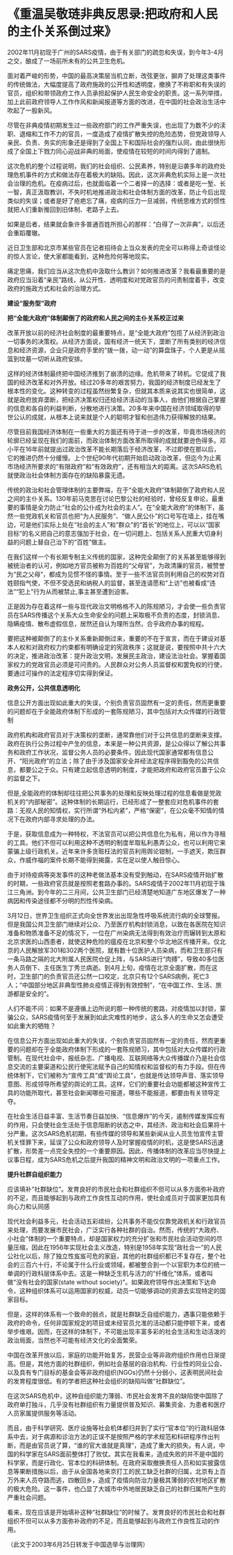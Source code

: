 # 《重温吴敬琏非典反思录:把政府和人民的主仆关系倒过来》

​	2002年11月初现于广州的SARS疫情，由于有关部门的疏忽和失误，到今年3-4月之交，酿成了一场前所未有的公共卫生危机。

​	面对着严峻的形势，中国的最高决策层当机立断，改弦更张，摒弃了处理这类事件的传统做法，大幅度提高了政府施政的公开性和透明度，撤换了不称职和有失误的官员，组织和带领政府工作人员承担起保护人民生命安全的职责。这一系列举措，加上此前政府领导人工作作风和新闻报道等方面的改进，在中国的社会政治生活中吹起了一股新风。

​	尽管在非典疫情初期发生过一些政府部门的工作严重失误，也出现了为数不少的渎职、退缩和工作不力的官员，一度造成了疫情扩散失控的危险态势，但党政领导人亲民、负责、务实的形象还是得到了全国上下和国际社会的强烈认同，由此很快形成了全国上下戮力同心迎战非典的局面，使疫情在较短的时间内得到了遏制。

​	这次危机的整个过程说明，我们的社会组织、公民素养，特别是沿袭多年的政府处理危机事件的方式和做法存在着极大的缺陷。因此，这次非典危机实际上是一次社会治理的危机。在疫病过后，也就面临着一个二者择一的选择：或者是吃一堑、长一智，真正汲取教训，不失时机地推进政治和社会体制方面的改革，防止今后出现类似的失误；或者是好了疮疤忘了痛，疫病的压力一旦减弱，传统思维方式的惯性就把人们重新推回到旧体制、老路子上去。

如果是后者，结果就会象许多普通百姓所担心的那样：“白得了一次非典”，以后还会重蹈覆辙。

​	近日卫生部和北京市某些官员在记者招待会上当众发表的完全可以称得上奇谈怪论的惊人言论，使大家都能看到，这种危险何等地现实。

​	痛定思痛，我们应当从这次危机中汲取什么教训？如何推进改革？我看最重要的是政府应当沿着“亲民”路线，从公开性、透明度和对党政官员的问责制度着手，改变政府的施政方式和社会的治理方式。

**建设“服务型”政府**

**把“全能大政府”体制颠倒了的政府和人民之间的主仆关系校正过来**

​	改革开放以前的经济社会制度的最重要特点，是“全能大政府”包揽了从经济到政治一切事务的决策权。从经济方面说，国有经济一统天下，垄断了所有类别的经济信息和经济资源，企业只是政府手里的“拨一拨，动一动”的算盘珠子，个人更是从摇篮到坟墓一切听从政府安排。

​	这样的经济体制最终把中国经济推到了崩溃的边缘。危机带来了转机。它促成了我国的经济改革和对外开放。经过20多年的艰苦努力，我国的经济制度已经发生了根本性的变化。这种转变的过程虽然纷繁复杂，但就其本质来说其实也很简单，这就是政府放弃垄断，把经济决策权归还给经济活动的当事人，由他们根据自己掌握的信息和各自的利益判断，分散地进行决策。20多年来中国在经济领域取得的举世公认的成就，从根本上说来就是个人的聪明才智和创造伟力获得解放的结果。

​	尽管目前我国经济体制在一些重大的方面还有待于进一步的改革，毕竟市场经济的轮廓已经呈现在我们的面前，而政治体制方面改革所取得的成就就要逊色得多。邓小平在16年前就提出过政治改革不能长期落后于经济改革，不过即使在那以后，它的推进仍然十分缓慢。上个世纪90年代初期开始启动政治改革，但迄今为止离市场经济所要求的“有限政府”和“有效政府”，还有相当大的距离。这次SARS危机就使政治社会体制方面存在的缺陷暴露无遗。

​	传统的政治和社会管理体制的主要弊端，在于“全能大政府”体制颠倒了政府和人民之间的主仆关系。130年前马克思在讨论巴黎公社的经验时，曾经反复申论，最重要的事情是全力防止“社会的公仆成为社会的主人”。在“全能大政府”的体制下，虽然一些党政机关和官员也把“为人民服务”、“做人民公仆”的口号写在墙上，挂在嘴边，可是他们实际上处在“社会的主人”和“群众”的“首长”的地位上，可以以“国家目标”的名义把自己的意志强加于社会，在一切问题上、包括关系人民重大切身利益的问题上替自己治下的“百姓”做主。

​	在我们这样一个有长期专制主义传统的国家，这种完全颠倒了的关系甚至能够得到被统治者的认可，例如地方官员被称为百姓的“父母官”，为政清廉的官员，被赞誉为“民之父母”，都成为见惯不怪的事情。至于一些不法官员则利用自己的权势对百姓颐指气使，不但不受选民和纳税人的监督，甚至连请愿和“上访”也被看成“违法”“犯上”行为从而被禁止,事主甚至遭到迫害。

​	正是因为存在着这样一些与现代政治文明格格不入的陈规陋习，才会使一些负责官员在SARS传播这个关系大众生命安全的问题上采取极不负责的态度，封锁消息、隐瞒疫情、散布虚假信息，居然还自认为理所当然，合乎政府办事的规程。

​	要把这种被颠倒了的主仆关系重新颠倒过来，重要的不在于宣言，而在于建设对基本人权和对政府权力约束都有明确设定的宪政秩序；这就是说，要按照中共十六大的决定，推进政治改革：提升政治文明，发展民主政治，建设法治社会。掌握着国家权力的党政官员必须是可问责的。人民群众对公务人员监督权和罢免权的行使，要通过可操作的法定程序切实得到保证。

**政务公开，公共信息透明化**

​	信息公开方面出现如此重大的失误，个别负责官员固然有一定的责任，然而更重要的问题却在于全能政府体制下形成的一套陈规陋习，其中包括对大众传媒的行政管制

​	政府机构和政府官员对于决策权的垄断，通常靠他们对于公共信息的垄断来支撑。政府在执行公务过程中产生的信息，本来是一种公共资源，是公众得以了解公共事务和政府工作状况，监督公务人员的必要条件。因此现代国家通常都有信息公开、“阳光政府”的立法；除了由于涉及国家安全并经法定程序得到豁免的公共信息，都要公之于众。只有建立起信息透明的制度，才能把政府和政府官员置于公众的监督之下。

​	但是,全能政府的体制却往往把公共事务的处理和反映处理过程的信息看做是党政机关的“内部秘密”。这种体制的长期运行，已经形成了一整套应对危机事件的套路：无视人民的知情权，实行所谓“外松内紧”，严格“保密”，在公众毫不知情的情况下在政府内部寻求处理的办法。

​	于是，获取信息成为一种特权，不法官员可以把公共信息化为私有，用以作为寻租的工具。他们不但可以利用这种不透明的制度牟取私利愚弄公众，也可以利用它来蒙骗上级行政机关。近年来许多贪赃枉法的官员利用舆论钳制，一手遮天，欺压群众，作威作福的案件长期不能得到揭露，实在足以使人触目惊心。

​	由于对待疫病等突发事件的这种老做法基本没有受到触动，在SARS疫情开始扩散的时期，一些政府官员就是按照老套路办事的。SARS疫情于2002年11月初现于珠江三角洲。到今年的二三月间，公共卫生部门已经清楚地知道广东地区爆发了一种病因和传染途径都不分明的烈性传染病。

​	3月12日，世界卫生组织正式向全世界发出出现急性呼吸系统流行病的全球警报。但是我国公共卫生部门继续对公众、乃至医疗机构封锁消息，以致在各医院在知识准备和物质准备不足的情况下，一位在广州染病无法得到有效治疗而辗转到太原和北京求医的山西患者，就使这种危险的瘟疫在北京和整个华北地区传播开来。仅北京的人民解放军301和302两个医院，就有数十位医护人员染病，而和卫生部只有一条马路之隔的北大附属人民医院仓促上阵，与SARS进行“肉搏”，导致40多位医务人员倒下、主任医生丁秀兰病逝。到4月上旬，疫情在北京全面扩散，而在这时，卫生部门的负责官员还公然一口咬定，北京只有12个SARS病例，死亡3人；“中国部分地区非典型性肺炎疫情正得到有效控制”，“在中国工作、生活、旅游都是安全的”。

​	人们不能不问：如果不是遵循上边所说的那一种传统的套路，对疫情加以封锁，蒙骗公众，SARS疫情何至于发展到如此灾难性的地步，这么多人的生命又怎会遭受如此重大的牺牲？

​	在信息公开方面出现如此重大的失误，个别负责官员固然有一定的责任，然而更重要的问题却在于全能政府体制下形成的一套陈规陋习，其中包括对大众传媒的行政管制。在现代社会中，报纸杂志、广播电视、互联网络等大众传播媒介乃是社会信息交流的主要渠道和公民行使宪法赋予自己的知情权和监督权的有力手段。但在传统体制下，它们被称为“宣传工具”或“舆论工具”，也就是传达领导声音、落实领导意图、形成领导所希望的舆论的工具。这样，它们的重要社会功能都被这种宣传工具的功能所取代，甚至社会新闻哪些可报道，哪些不能报道，都要由有关领导定夺。

​	在社会生活日益丰富、生活节奏日益加快、“信息爆炸”的今天，遏制传媒发挥应有的作用，只会使社会生活处于信息阻断的状态之中，其经济、政治和社会后果将十分严重。这次SARS危机初期，有些传媒的领导和某些新闻从业人员生怕宣传主管机关怪罪下来，延误了公众和政府领导人及时掌握疫情的时机，这是使SARS迅速扩散，形势差一点完全失控的一个重要原因。因此，传播体制的改革应当尽快提上议事日程，成为SARS危机之后提升我国的精神文明和政治文明的一项重点工作。

**提升社群自组织能力**

​	应该填补“社群缺位”。发育良好的市民社会和社群组织不但可以从多方面弥补政府的不足，而且能够起到与政府工作良性互动的作用，使社会成员对于国家更加具有向心力和认同感

​	现代社会利益多元，社会活动五彩缤纷，公共事务不能仅仅靠党政机关和行政官员来处理，而要发展市民社会，广泛实行各种社群的自治。然而，传统的“大政府、小社会”体制的一个重要特点，却是国家权力的充分扩张和市民社会活动空间的尽量压缩，因此在1956年实现社会主义改造，特别是1958年实现“政社合一”的人民公社化以后，除了独立性岌岌可危的家庭，其他的社群组织都已不复存在，整个社会的三百六十行，不论属于什么行业或领域，都被整合到一个以官职为本位的统一单调的行政科层体系中去。这是一种缺乏生机与活力的“纤维化”体系，或者叫做“没有社会的国家(state without society)”。如果政府领导作出决策和下达命令，这种组织体系可以运用国家的权威，动员一切能够调动的资源去实现特定的国家目标。

​	但是，这样的体系有一个致命的弱点，就是社群缺乏自组织能力，遇事只能依赖于政府的命令，任何非国家规定的项目或未经官员允准的活动都只能停顿下来，或者举步维艰。因而，在这样的体制下，不可能出现丰富多彩的社会生活和生动活泼的政治局面，当然也不可能有经济文化的全面繁荣。

​	中国在改革开放以后，家庭的功能开始复苏，民营企业等非政府组织作用也日渐提高。但是，其他方面的社群组织，例如社会基层的自治机构、行业性的同业公会、以及具有专门目标的基金会等非政府组织(NGOs)仍然十分弱小，这表明民间社会的发育程度很低。有的学者把这种社会组织的缺陷叫做“社群缺位”。

​	在这次SARS危机中，这种自组织能力薄弱、市民社会发育不良的缺陷使中国除了政府单打独斗，几乎没有社群组织有力量提供普及知识、募集资金、为患者和医疗人员家属提供服务等活动。

​	而且，由于科学研究、医疗设施等社会机体都归并到了实行“官本位”的行政科层体系中去，对于病源和诊治方法的正误不是按照严格的学术规范和科研程序作出判断，而是由官员说了算，“谁的官大谁就是真理”，造成了重大的损失。有人说，中国的科学家在SARS面前整体打了败仗。其实在我看来，造成失败的并不是中国的科学家，而是行政化、官本位的科研体制。在政府采取撤换责任人员和如实披露信息等果断措施以后，由于从全国各地来京打工的民工缺乏社群的归属，北京有上百万外来人员夺路而逃，四散回乡，造成了疫情向防治力量极其薄弱的农村地区扩散的极大危险。这一事件，也凸显了大城市中外地居民缺乏自己的社群归属所产生的严重社会问题。

​	看来，现在应该是开始填补这种“社群缺位”的时候了。发育良好的市民社会和社群组织不但可以从多方面弥补政府的不足，而且能够起到与政府工作良性互动的作用。

（此文于2003年6月25日转发于中国选举与治理网）
